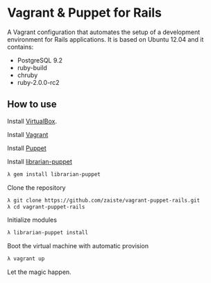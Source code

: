 Vagrant & Puppet for Rails
==========================

A Vagrant configuration that automates the setup of a development environment
for Rails applications. It is based on Ubuntu 12.04 and it contains:

* PostgreSQL 9.2
* ruby-build
* chruby
* ruby-2.0.0-rc2

How to use
----------

Install [VirtualBox](https://www.virtualbox.org).

Install [Vagrant](http://vagrantup.com)

Install [Puppet](http://puppetlabs.com)

Install [librarian-puppet](http://librarian-puppet.com/)

``` sh
λ gem install librarian-puppet
```

Clone the repository

``` sh
λ git clone https://github.com/zaiste/vagrant-puppet-rails.git
λ cd vagrant-puppet-rails
```

Initialize modules

``` sh
λ librarian-puppet install
```

Boot the virtual machine with automatic provision

``` sh
λ vagrant up
```

Let the magic happen.
